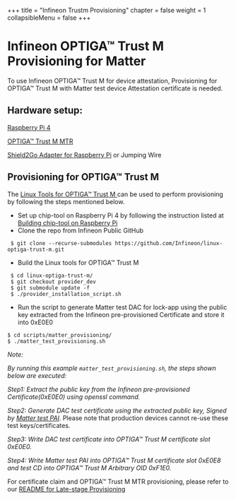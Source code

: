 +++
title = "Infineon Trustm Provisioning"
chapter = false
weight = 1
collapsibleMenu = false
+++

# Infineon OPTIGA&trade; Trust M Provisioning for Matter

To use Infineon OPTIGA&trade; Trust M for device attestation, Provisioning for
OPTIGA&trade; Trust M with Matter test device Attestation certificate is needed.

## Hardware setup:

[Raspberry Pi 4](https://www.raspberrypi.com/products/raspberry-pi-4-model-b/)

[OPTIGA™ Trust M MTR](https://www.infineon.com/cms/en/product/evaluation-boards/trust-m-mtr-shield/)

[Shield2Go Adapter for Raspberry Pi](https://www.infineon.com/cms/en/product/evaluation-boards/s2go-adapter-rasp-pi-iot/)
or Jumping Wire

## Provisioning for OPTIGA&trade; Trust M

The
[Linux Tools for OPTIGA&trade; Trust M ](https://github.com/Infineon/linux-optiga-trust-m)
can be used to perform provisioning by following the steps mentioned below.

-   Set up chip-tool on Raspberry Pi 4 by following the instruction listed at
    [Building chip-tool on Raspberry Pi ](https://github.com/project-chip/connectedhomeip/blob/master/docs/guides/BUILDING.md#installing-prerequisites-on-raspberry-pi-4)
-   Clone the repo from Infineon Public GitHub

```
 $ git clone --recurse-submodules https://github.com/Infineon/linux-optiga-trust-m.git
```

-   Build the Linux tools for OPTIGA&trade; Trust M

```
 $ cd linux-optiga-trust-m/
 $ git checkout provider_dev
 $ git submodule update -f
 $ ./provider_installation_script.sh
```

-   Run the script to generate Matter test DAC for lock-app using the public key
    extracted from the Infineon pre-provisioned Certificate and store it into
    0xE0E0

```
$ cd scripts/matter_provisioning/
$ ./matter_test_provisioning.sh
```

_Note:_

_By running this example `matter_test_provisioning.sh`, the steps shown below
are executed:_

_Step1: Extract the public key from the Infineon pre-provisioned
Certificate(0xE0E0) using openssl command._

_Step2: Generate DAC test certificate using the extracted public key, Signed by
[Matter test PAI](https://github.com/project-chip/connectedhomeip/blob/v1.1-branch/credentials/development/attestation/Matter-Development-PAI-FFF1-noPID-Cert.pem)_.
Please note that production devices cannot re-use these test keys/certificates.

_Step3: Write DAC test certificate into OPTIGA&trade; Trust M certificate slot
0xE0E0._

_Step4: Write Matter test PAI into OPTIGA&trade; Trust M certificate slot 0xE0E8
and test CD into OPTIGA&trade; Trust M Arbitrary OID 0xF1E0._

For certificate claim and OPTIGA&trade; Trust M MTR provisioning, please refer
to our
[README for Late-stage Provisioning](https://github.com/Infineon/linux-optiga-trust-m/blob/provider_dev/scripts/matter_provisioning/README.md#certificate-claiming)
